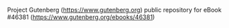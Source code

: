 Project Gutenberg (https://www.gutenberg.org) public repository for eBook #46381 (https://www.gutenberg.org/ebooks/46381)
